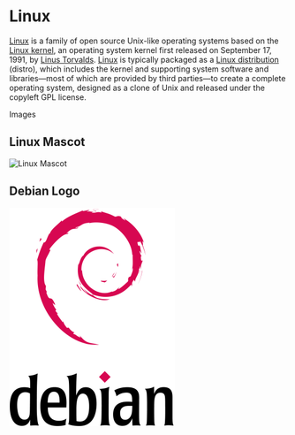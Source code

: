 # Linux
[Linux](https://en.wikipedia.org/wiki/Linux) is a family of open source Unix-like operating systems based on the [Linux kernel](https://en.wikipedia.org/wiki/Linux_distribution), an operating system kernel first released on September 17, 1991, by [Linus Torvalds](https://en.wikipedia.org/wiki/Linus_Torvalds). [Linux](https://en.wikipedia.org/wiki/Linux) is typically packaged as a [Linux distribution](https://en.wikipedia.org/wiki/Linux_distribution) (distro), which includes the kernel and supporting system software and libraries—most of which are provided by third parties—to create a complete operating system, designed as a clone of Unix and released under the copyleft GPL license.




Images
## Linux Mascot

![Linux Mascot](https://pbs.twimg.com/profile_images/1216459377512796162/C1Rh4Vax_400x400.jpg)

## Debian Logo

![Debian Logo](Debian_logo.png)

